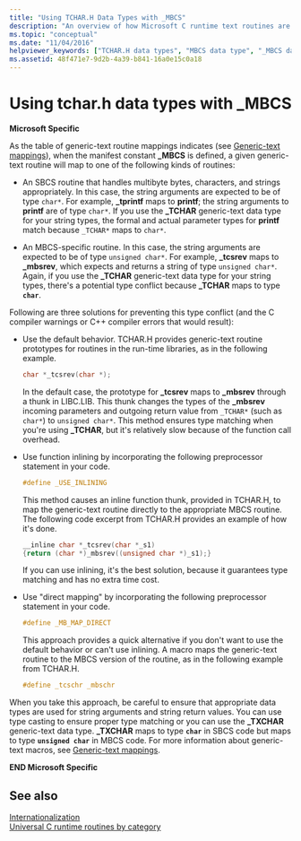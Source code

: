 ```yaml
---
title: "Using TCHAR.H Data Types with _MBCS"
description: "An overview of how Microsoft C runtime text routines are mapped when you use TCHAR.H data types with the multibyte constant _MBCS."
ms.topic: "conceptual"
ms.date: "11/04/2016"
helpviewer_keywords: ["TCHAR.H data types", "MBCS data type", "_MBCS data type"]
ms.assetid: 48f471e7-9d2b-4a39-b841-16a0e15c0a18
---
```

# Using tchar.h data types with _MBCS

**Microsoft Specific**

As the table of generic-text routine mappings indicates (see [Generic-text mappings](./generic-text-mappings.md)), when the manifest constant **_MBCS** is defined, a given generic-text routine will map to one of the following kinds of routines:

- An SBCS routine that handles multibyte bytes, characters, and strings appropriately. In this case, the string arguments are expected to be of type `char*`. For example, **_tprintf** maps to **printf**; the string arguments to **printf** are of type `char*`. If you use the **_TCHAR** generic-text data type for your string types, the formal and actual parameter types for **printf** match because `_TCHAR*` maps to `char*`.

- An MBCS-specific routine. In this case, the string arguments are expected to be of type `unsigned char*`. For example, **_tcsrev** maps to **_mbsrev**, which expects and returns a string of type `unsigned char*`. Again, if you use the **_TCHAR** generic-text data type for your string types, there's a potential type conflict because **_TCHAR** maps to type **`char`**.

Following are three solutions for preventing this type conflict (and the C compiler warnings or C++ compiler errors that would result):

- Use the default behavior. TCHAR.H provides generic-text routine prototypes for routines in the run-time libraries, as in the following example.

   ```C
   char *_tcsrev(char *);
   ```

   In the default case, the prototype for **_tcsrev** maps to **_mbsrev** through a thunk in LIBC.LIB. This thunk changes the types of the **_mbsrev** incoming parameters and outgoing return value from `_TCHAR*` (such as `char*`) to `unsigned char*`. This method ensures type matching when you're using **_TCHAR**, but it's relatively slow because of the function call overhead.

- Use function inlining by incorporating the following preprocessor statement in your code.

   ```C
   #define _USE_INLINING
   ```

   This method causes an inline function thunk, provided in TCHAR.H, to map the generic-text routine directly to the appropriate MBCS routine. The following code excerpt from TCHAR.H provides an example of how it's done.

   ```C
   __inline char *_tcsrev(char *_s1)
   {return (char *)_mbsrev((unsigned char *)_s1);}
   ```

   If you can use inlining, it's the best solution, because it guarantees type matching and has no extra time cost.

- Use "direct mapping" by incorporating the following preprocessor statement in your code.

   ```C
   #define _MB_MAP_DIRECT
   ```

   This approach provides a quick alternative if you don't want to use the default behavior or can't use inlining. A macro maps the generic-text routine to the MBCS version of the routine, as in the following example from TCHAR.H.

   ```C
   #define _tcschr _mbschr
   ```

When you take this approach, be careful to ensure that appropriate data types are used for string arguments and string return values. You can use type casting to ensure proper type matching or you can use the **_TXCHAR** generic-text data type. **_TXCHAR** maps to type **`char`** in SBCS code but maps to type **`unsigned char`** in MBCS code. For more information about generic-text macros, see [Generic-text mappings](./generic-text-mappings.md).

**END Microsoft Specific**

## See also

[Internationalization](./internationalization.md)\
[Universal C runtime routines by category](./run-time-routines-by-category.md)
